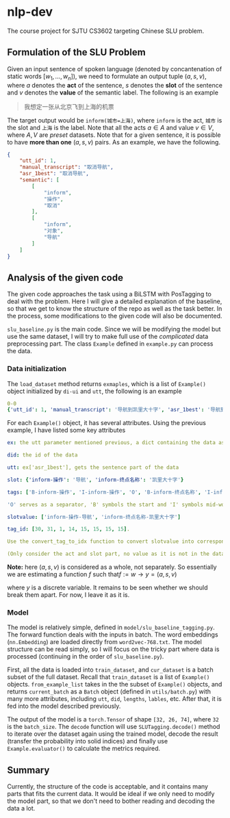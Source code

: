 # nlp-dev

The course project for SJTU CS3602 targeting Chinese SLU problem. 

## Formulation of the SLU Problem

Given an input sentence of spoken language (denoted by concantenation of static words $[w_1,\dots, w_n]$), we need to formulate an output tuple $(a, s, v)$, where $a$ denotes the **act** of the sentence, $s$ denotes the **slot** of the sentence and $v$ denotes the **value** of the semantic label. The following is an example

> 我想定一张从北京飞到上海的机票

The target output would be `inform(城市=上海)`, where `inform` is the act, `城市` is the slot and `上海` is the label. Note that all the acts $a\in A$ and value $v\in V$, where $A,V$ are *preset* datasets. Note that for a given sentence, it is possible to have **more than one** $(a,s,v)$ pairs. As an example, we have the following.

```json
{
    "utt_id": 1,
    "manual_transcript": "取消导航",
    "asr_1best": "取消导航",
    "semantic": [
        [
            "inform",
            "操作",
            "取消"
        ],
        [
            "inform",
            "对象",
            "导航"
        ]
    ]
}
```

## Analysis of the given code

The given code approaches the task using a BiLSTM with PosTagging to deal with the problem. Here I will give a detailed explanation of the baseline, so that we get to know the structure of the repo as well as the task better. In the process, some modifications to the given code will also be documented.

`slu_baseline.py` is the main code. Since we will be modifying the model but use the same dataset, I will try to make full use of the *complicated* data preprocessing part. The class `Example` defined in `example.py` can process the data. 

### Data initialization

The `load_dataset` method returns `exmaples`, which is a list of `Example()` object initialized by `di-ui` and `utt`, the following is an example
```yaml
0-0
{'utt_id': 1, 'manual_transcript': '导航到凯里大十字', 'asr_1best': '导航到凯里大十字', 'semantic': [['inform', '操作', '导航'], ['inform', '终点名称', '凯里大十字']]}
```

For each `Example()` object, it has several attributes. Using the previous example, I have listed some key attributes

```yaml
ex: the utt parameter mentioned previous, a dict containing the data associated with one sentence

did: the id of the data

utt: ex['asr_1best'], gets the sentence part of the data

slot: {'inform-操作': '导航', 'inform-终点名称': '凯里大十字'}

tags: ['B-inform-操作', 'I-inform-操作', 'O', 'B-inform-终点名称', 'I-inform-终点名称', 'I-inform-终点名称', 'I-inform-终点名称', 'I-inform-终点名称']

'O' serves as a separator, 'B' symbols the start and 'I' symbols mid-word. This is used for POS-Tagging later.

slotvalue: ['inform-操作-导航', 'inform-终点名称-凯里大十字']

tag_id: [30, 31, 1, 14, 15, 15, 15, 15]. 

Use the convert_tag_to_idx function to convert slotvalue into corresponding index using existing vocabulary. 

(Only consider the act and slot part, no value as it is not in the dataset)
```

**Note:** here $(a,s,v)$ is considered as a whole, not separately. So essentially we are estimating a function $f$ such that$f := w\rightarrow y=(a,s,v)$


where $y$ is a discrete variable. It remains to be seen whether we should break them apart. For now, I leave it as it is.

### Model

The model is relatively simple, defined in `model/slu_baseline_tagging.py`. The forward function deals with the inputs in batch. The word embeddings (`nn.Embedding`) are loaded directly from `word2vec-768.txt`. The model structure can be read simply, so I will focus on the tricky part where data is processed (continuing in the order of `slu_baseline.py`).

First, all the data is loaded into `train_dataset`, and `cur_dataset` is a batch subset of the full dataset. Recall that `train_dataset` is a list of `Example()` objects. `from_example_list` takes in the the subset of `Example()` objects, and returns `current_batch` as a `Batch` object (defined in `utils/batch.py`) with many more attributes, including `utt`, `did`, `lengths`, `lables`, etc. After that, it is fed into the model described previously.

The output of the model is a `torch.Tensor` of shape `[32, 26, 74]`, where `32` is the `batch_size`. The `decode` function will use `SLUTagging.decode()` method to iterate over the dataset again using the trained model, decode the result (transfer the probability into solid indices) and finally use `Example.evaluator()` to calculate the metrics required.

## Summary

Currently, the structure of the code is acceptable, and it contains many parts that fits the current data. It would be ideal if we only need to modify the model part, so that we don't need to bother reading and decoding the data a lot.

